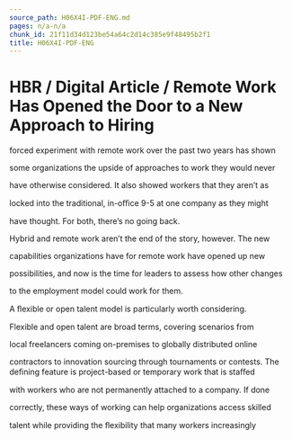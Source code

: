 ```yaml
---
source_path: H06X4I-PDF-ENG.md
pages: n/a-n/a
chunk_id: 21f11d34d123be54a64c2d14c385e9f48495b2f1
title: H06X4I-PDF-ENG
---
```

# HBR / Digital Article / Remote Work Has Opened the Door to a New Approach to Hiring

forced experiment with remote work over the past two years has shown

some organizations the upside of approaches to work they would never

have otherwise considered. It also showed workers that they aren’t as

locked into the traditional, in-oﬃce 9-5 at one company as they might

have thought. For both, there’s no going back.

Hybrid and remote work aren’t the end of the story, however. The new

capabilities organizations have for remote work have opened up new

possibilities, and now is the time for leaders to assess how other changes

to the employment model could work for them.

A ﬂexible or open talent model is particularly worth considering.

Flexible and open talent are broad terms, covering scenarios from

local freelancers coming on-premises to globally distributed online

contractors to innovation sourcing through tournaments or contests. The deﬁning feature is project-based or temporary work that is staﬀed

with workers who are not permanently attached to a company. If done

correctly, these ways of working can help organizations access skilled

talent while providing the ﬂexibility that many workers increasingly
